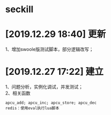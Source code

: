# seckill
  
[2019.12.29 18:40] 更新  
====
1、增加swoole版测试脚本，部分逻辑改写；
  
  
[2019.12.27 17:22] 建立  
====
1、问题分析，实例化调试，并发测试；  
2、相关函数
```
apcu_add; apcu_inc; apcu_store; apcu_dec  
redis：使用eval执行lua脚本
```